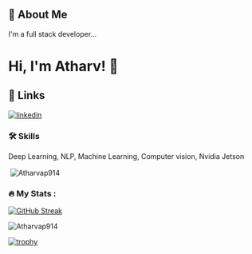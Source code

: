 ## 🚀 About Me
I'm a full stack developer...


# Hi, I'm Atharv! 👋


## 🔗 Links

[![linkedin](https://img.shields.io/badge/linkedin-0A66C2?style=for-the-badge&logo=linkedin&logoColor=white)](https://www.linkedin.com/in/atharva-patki-3451581bb/)

### 🛠 Skills
Deep Learning, NLP, Machine Learning, Computer vision, Nvidia Jetson
<p>&nbsp;<img align="center" src="https://github-readme-stats.vercel.app/api?username=Atharvap914&show_icons=true&locale=en" alt="Atharvap914" /></p>

### :fire: My Stats :

[![GitHub Streak](http://github-readme-streak-stats.herokuapp.com?user=Atharvap914&theme=dark&background=000000)](https://git.io/streak-stats)

<p align="left"> <img src="https://komarev.com/ghpvc/?username=Atharvap914&label=Profile%20views&color=0e75b6&style=flat" alt="Atharvap914" /> </p>

[![trophy](https://github-profile-trophy.vercel.app/?username=Atharvap914&theme=onedark)](https://github.com/ryo-ma/github-profile-trophy)
